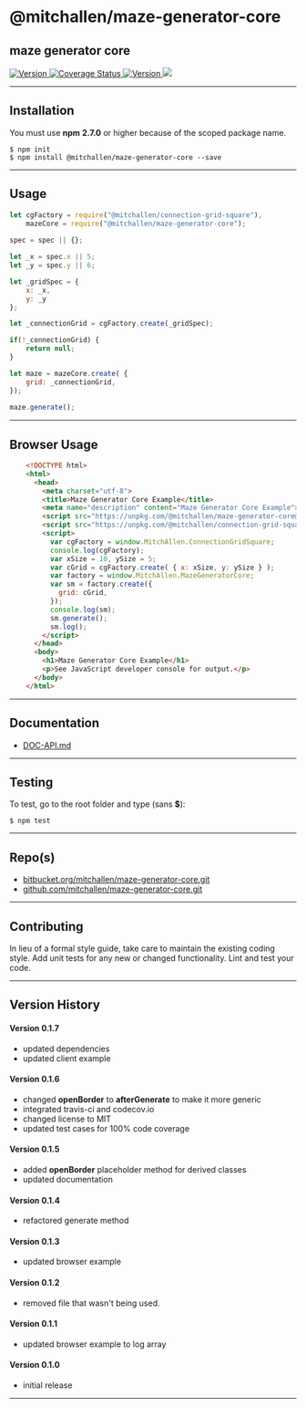 
@mitchallen/maze-generator-core
==
maze generator core
--

<p align="left">

  <a href="https://travis-ci.org/mitchallen/maze-generator-core">
    <img src="https://img.shields.io/travis/mitchallen/maze-generator-core.svg?style=flat-square" alt="Version">
  </a>
  
  <a href="https://codecov.io/gh/mitchallen/maze-generator-core">
    <img src="https://codecov.io/gh/mitchallen/maze-generator-core/branch/master/graph/badge.svg" alt="Coverage Status">
  </a>
  
  <a href="https://npmjs.org/package/@mitchallen/maze-generator-core">
    <img src="http://img.shields.io/npm/v/@mitchallen/maze-generator-core.svg?style=flat-square" alt="Version">
  </a>
  
  <a href="https://npmjs.org/package/@mitchallen/maze-generator-core">
    <img src="https://img.shields.io/github/license/mitchallen/maze-generator-core.svg">
  </a>
  
</p>

* * *
## Installation

You must use __npm__ __2.7.0__ or higher because of the scoped package name.

    $ npm init
    $ npm install @mitchallen/maze-generator-core --save
  
* * *

## Usage

```js
let cgFactory = require("@mitchallen/connection-grid-square"),
    mazeCore = require("@mitchallen/maze-generator-core");
    
spec = spec || {};

let _x = spec.x || 5;
let _y = spec.y || 6;

let _gridSpec = {
    x: _x,
    y: _y
};

let _connectionGrid = cgFactory.create(_gridSpec);

if(!_connectionGrid) {
    return null;
}

let maze = mazeCore.create( {
    grid: _connectionGrid,
});
    
maze.generate();
```

* * *

## Browser Usage

```html
    <!DOCTYPE html>
    <html>
      <head>
        <meta charset="utf-8">
        <title>Maze Generator Core Example</title>
        <meta name="description" content="Maze Generator Core Example">
        <script src="https://unpkg.com/@mitchallen/maze-generator-core@0.1.11/dist/maze-generator-core.min.js"></script>
        <script src="https://unpkg.com/@mitchallen/connection-grid-square@0.1.14/dist/connection-grid-square.min.js"></script>
        <script>
          var cgFactory = window.MitchAllen.ConnectionGridSquare;
          console.log(cgFactory);
          var xSize = 10, ySize = 5;
          var cGrid = cgFactory.create( { x: xSize, y: ySize } );
          var factory = window.MitchAllen.MazeGeneratorCore;
          var sm = factory.create({
            grid: cGrid,
          });
          console.log(sm);
          sm.generate();
          sm.log();  
        </script>
      </head>
      <body>
        <h1>Maze Generator Core Example</h1>
        <p>See JavaScript developer console for output.</p>
      </body>
    </html>
```
	
* * *

## Documentation

* [DOC-API.md](./DOC-API.md)
	
* * *

## Testing

To test, go to the root folder and type (sans __$__):

    $ npm test
   
* * *
 
## Repo(s)

* [bitbucket.org/mitchallen/maze-generator-core.git](https://bitbucket.org/mitchallen/maze-generator-core.git)
* [github.com/mitchallen/maze-generator-core.git](https://github.com/mitchallen/maze-generator-core.git)

* * *

## Contributing

In lieu of a formal style guide, take care to maintain the existing coding style.
Add unit tests for any new or changed functionality. Lint and test your code.

* * *

## Version History

#### Version 0.1.7

* updated dependencies
* updated client example

#### Version 0.1.6

* changed __openBorder__ to __afterGenerate__ to make it more generic
* integrated travis-ci and codecov.io
* changed license to MIT
* updated test cases for 100% code coverage

#### Version 0.1.5

* added __openBorder__ placeholder method for derived classes
* updated documentation

#### Version 0.1.4

* refactored generate method

#### Version 0.1.3

* updated browser example

#### Version 0.1.2

* removed file that wasn't being used.

#### Version 0.1.1

* updated browser example to log array

#### Version 0.1.0 

* initial release

* * *
